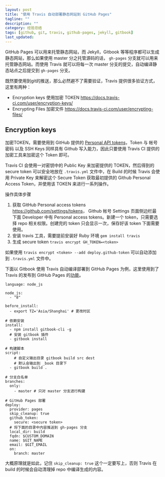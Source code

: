 ```yaml
---
layout: post
title: "使用 Travis 自动部署静态网站到 GitHub Pages"
tagline: ""
description: ""
category: 经验总结
tags: [github, git, travis, github-pages, jekyll, gitbook]
last_updated: 
---
```


GitHub Pages 可以用来托管静态网站，而 Jekyll，Gitbook 等等程序都可以生成静态网站，那么如果使用 master 分之托管源码的话， `gh-pages` 分支就可以用来托管静态网站。而使用 Travis 就可以将每一次 master 分支的提交，自动编译静态站点之后提交到 `gh-pages` 分支。

既然要使用到git的推送，那么必然避不了需要验证，Travis 提供很多验证方式，这里有两种：

- Encryption keys 使用加密 TOKEN <https://docs.travis-ci.com/user/encryption-keys/>
- Encrypting Files 加密文件 <https://docs.travis-ci.com/user/encrypting-files/>

## Encryption keys
加密TOKEN，需要使用到 GitHub 提供的 [Personal API tokens](https://blog.github.com/2013-05-16-personal-api-tokens/)，Token 与 帐号密码 以及 SSH Keys 同样具有 Github 写入能力，因此只要使用 Travis CI 提供的加密工具来加密这个 Token 即可。

Travis CI 会使用一对密钥中的 Public Key 来加密提供的 TOKEN，然后得到的 secure token 可以安全地放在 `.travis.yml` 文件中，在 Build 的时候 Travis 会使用 Private Key 来解密这个 Secure Token 获取最初提供的 Github Personal Access Token，并使用该 TOKEN 来进行一系列操作。

操作具体步骤

1. 获取 GitHub Personal access tokens <https://github.com/settings/tokens>， Github 帐号 Settings 页面侧边栏最下面 Developer 中有 Personal access tokens。新建一个 token，只需要选择 repo 相关权限。创建完的 token 只会显示一次，保存好该 token 下面需要使用。
2. 安装 travis 工具，需要提前安装好 Ruby 环境 `gem install travis`
3. 生成 secure token `travis encrypt GH_TOKEN=<token>`

如果使用 `travis encrypt <token> --add deploy.github-token` 可以自动添加到 `.travis.yml` 文件中。

下面以 Gitbook 使用 Travis 自动编译部署到 GitHub Pages 为例，这里使用到了 Travis 的发布到 GitHub Pages 的[功能](https://docs.travis-ci.com/user/deployment/pages/)。

```
language: node_js

node_js:
  - "8"

before_install:
  - export TZ='Asia/Shanghai' # 更改时区

# 依赖安装
install:
  - npm install gitbook-cli -g
  # 安装 gitbook 插件
  - gitbook install

# 构建脚本
script:
    # 自定义输出目录 gitbook build src dest
    # 默认会输出到 _book 目录下
  - gitbook build . 

# 分支白名单
branches:
  only:
    - master # 只对 master 分支进行构建

# GitHub Pages 部署
deploy:
  provider: pages
  skip_cleanup: true
  github_token: 
    secure: <secure token>
  # 将下面的目录中内容推送到 gh-pages 分支
  local_dir: build
  fqdn: $CUSTOM_DOMAIN
  name: $GIT_NAME
  email: $GIT_EMAIL
  on:
    branch: master
```

大概原理就是如此，记住 `skip_cleanup: true` 这个一定要写上，否则 Travis 在 build 的时候会自动清理掉 repo 中编译生成的内容。


